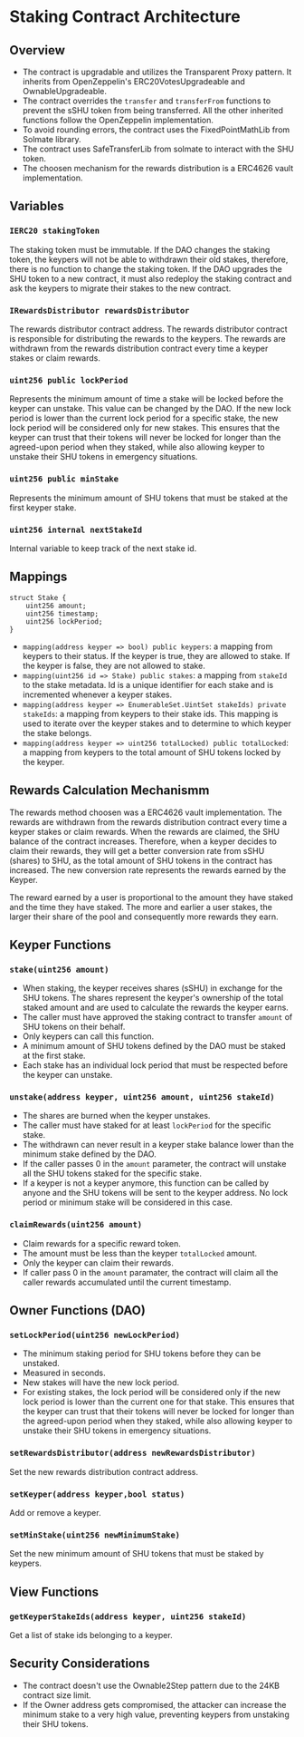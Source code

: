 # Staking Contract Architecture

## Overview

-   The contract is upgradable and utilizes the Transparent Proxy pattern. It
    inherits from OpenZeppelin's ERC20VotesUpgradeable and
    OwnableUpgradeable.
-   The contract overrides the `transfer` and
    `transferFrom` functions to prevent the sSHU token from being transferred. All
    the other inherited functions follow the OpenZeppelin implementation.
-   To avoid rounding errors, the contract uses the FixedPointMathLib from Solmate
    library.
-   The contract uses SafeTransferLib from solmate to interact with the SHU token.
-   The choosen mechanism for the rewards distribution is a ERC4626 vault implementation.

## Variables

### `IERC20 stakingToken`

The staking token must be immutable. If the DAO changes the staking token, the
keypers will not be able to withdrawn their old stakes, therefore, there is no
function to change the staking token. If the DAO upgrades the SHU token to a new contract, it must also redeploy the staking contract and ask the keypers to migrate their stakes to the new contract.

### `IRewardsDistributor rewardsDistributor`

The rewards distributor contract address. The rewards distributor contract is
responsible for distributing the rewards to the keypers. The rewards are
withdrawn from the rewards distribution contract every time a keyper stakes or
claim rewards.

### `uint256 public lockPeriod`

Represents the minimum amount of time a stake will be locked before the keyper
can unstake. This value can be changed by the DAO. If the new lock period is
lower than the current lock period for a specific stake, the new lock period
will be considered only for new stakes. This ensures that the keyper can trust
that their tokens will never be locked for longer than the agreed-upon period
when they staked, while also allowing keyper to unstake their SHU tokens in
emergency situations.

### `uint256 public minStake`

Represents the minimum amount of SHU tokens that must be staked at the first
keyper stake.

### `uint256 internal nextStakeId`

Internal variable to keep track of the next stake id.

## Mappings

```solidity
struct Stake {
    uint256 amount;
    uint256 timestamp;
    uint256 lockPeriod;
}
```

-   `mapping(address keyper => bool) public keypers`: a mapping from keypers to
    their status. If the keyper is true, they are allowed to stake. If the keyper
    is false, they are not allowed to stake.
-   `mapping(uint256 id => Stake) public stakes`: a mapping from `stakeId` to
    the stake metadata. Id is a unique identifier for each stake and is
    incremented whenever a keyper stakes.
-   `mapping(address keyper => EnumerableSet.UintSet stakeIds) private
stakeIds`: a mapping from keypers to their stake ids. This mapping is used
    to iterate over the keyper stakes and to determine to which keyper the stake
    belongs.
-   `mapping(address keyper => uint256 totalLocked) public totalLocked`: a
    mapping from keypers to the total amount of SHU tokens locked by the keyper.

## Rewards Calculation Mechanismm

The rewards method choosen was a ERC4626 vault implementation.
The rewards are withdrawn from the rewards distribution contract every time a keyper
stakes or claim rewards. When the rewards are claimed, the SHU balance of the
contract increases. Therefore, when a keyper decides to claim their rewards,
they will get a better conversion rate from sSHU (shares) to SHU, as the total
amount of SHU tokens in the contract has increased. The new conversion rate
represents the rewards earned by the Keyper.

The reward earned by a user is proportional to the amount they have staked and
the time they have staked. The more and earlier a user stakes, the larger their
share of the pool and consequently more rewards they earn.

## Keyper Functions

### `stake(uint256 amount)`

-   When staking, the keyper receives shares (sSHU) in exchange for the SHU tokens. The shares represent the keyper's ownership of the total staked amount and are used to calculate the rewards the keyper earns.
-   The caller must have approved the staking contract to transfer `amount` of SHU tokens on their behalf.
-   Only keypers can call this function.
-   A minimum amount of SHU tokens defined by the DAO must be staked at the
    first stake.
-   Each stake has an individual lock period that must be respected before the
    keyper can unstake.

### `unstake(address keyper, uint256 amount, uint256 stakeId)`

-   The shares are burned when the keyper unstakes.
-   The caller must have staked for at least `lockPeriod` for the specific stake.
-   The withdrawn can never result in a keyper stake balance lower than the
    minimum stake defined by the DAO.
-   If the caller passes 0 in the `amount` parameter, the contract will unstake
    all the SHU tokens staked for the specific stake.
-   If a keyper is not a keyper anymore, this function can be called by anyone
    and the SHU tokens will be sent to the keyper address. No lock period or
    minimum stake will be considered in this case.

### `claimRewards(uint256 amount)`

-   Claim rewards for a specific reward token.
-   The amount must be less than the keyper `totalLocked` amount.
-   Only the keyper can claim their rewards.
-   If caller pass 0 in the `amount` paramater, the contract will claim all the
    caller rewards accumulated until the current timestamp.

## Owner Functions (DAO)

### `setLockPeriod(uint256 newLockPeriod)`

-   The minimum staking period for SHU tokens before they can be unstaked.
-   Measured in seconds.
-   New stakes will have the new lock period.
-   For existing stakes, the lock period will be considered only if the new lock
    period is lower than the current one for that stake. This ensures that the
    keyper can trust that their tokens will never be locked for longer than the
    agreed-upon period when they staked, while also allowing keyper to unstake
    their SHU tokens in emergency situations.

### `setRewardsDistributor(address newRewardsDistributor)`

Set the new rewards distribution contract address.

### `setKeyper(address keyper,bool status)`

Add or remove a keyper.

### `setMinStake(uint256 newMinimumStake)`

Set the new minimum amount of SHU tokens that must be staked by keypers.

## View Functions

### `getKeyperStakeIds(address keyper, uint256 stakeId)`

Get a list of stake ids belonging to a keyper.

## Security Considerations

-   The contract doesn't use the Ownable2Step pattern due to the 24KB contract
    size limit.
-   If the Owner address gets compromised, the attacker can increase the minimum
    stake to a very high value, preventing keypers from unstaking their SHU tokens.
